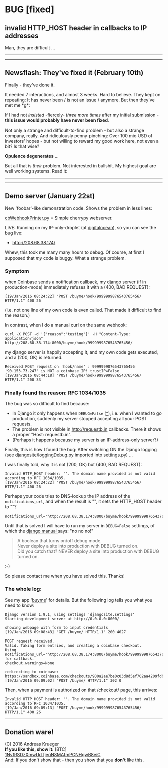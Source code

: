 # BUG [fixed]
## invalid HTTP_HOST header in callbacks to IP addresses
Man, they are difficult ...

---
--- 

## Newsflash: They've fixed it (February 10th)
Finally - they've done it. 

It needed 7 interactions, and almost 3 weeks. Hard to believe. They kept on repeating: It has never been / is not an issue / anymore. But then they've met me \*g\*:   

If I had not *insisted* -fiercely- *three more times* after my initial submission - **this issue would probably have never been fixed**.

Not only a strange and difficult-to-find problem - but also a strange company, really.  And ridiculously penny-pinching: Over 100 mio USD of investors' hopes - but not willing to reward my good work here, not even a bit? Is that wise?

**Opulence degenerates** ...

But all that is *their* problem. Not interested in bullshit. My highest goal are well working systems. Read it:

---
---


## Demo server (January 22st)

New 'foobar'-like demonstration code. Shows the problem in less lines:

[cbWebhookPrinter.py](../cb/cbWebhookPrinter.py) = Simple cherrypy webserver. 

LIVE: Running on my IP-only-droplet (at [digitalocean](https://github.com/drandreaskrueger/buyme/blob/master/_how-to/VPS.md)), so you can see the bug live:

* http://208.68.38.174/



Whew, this took me many many hours to debug. Of course, at first I supposed that *my* code is buggy. What a strange problem.  

### Symptom
when Coinbase sends a notification callback, my django server (if in production-mode) immediately refuses it with a (400, BAD REQUEST):

    [19/Jan/2016 08:24:22] "POST /buyme/hook/9999999876543765456/ HTTP/1.1" 400 26

(i.e. not one line of my own code is even called. That made it difficult to find the reason.) 

In contrast, when I do a manual curl on the same webhook:

    curl -X POST -d '{"reason":"testing"}' -H "Content-Type: application/json" http://208.68.38.174:8000/buyme/hook/9999999876543765456/

my django server is happily accepting it, and my own code gets executed, and a (200, OK) is returned. 

    Received POST request on 'hook/name' : 9999999876543765456 
    '90.153.73.247' is NOT a coinbase IP! trustIP=False
    [19/Jan/2016 08:44:18] "POST /buyme/hook/9999999876543765456/ HTTP/1.1" 200 33
    
### Finally found the reason:  RFC 1034/1035 

The bug was so difficult to find because:
* In Django it only happens when ``DEBUG=False`` ([*](https://docs.djangoproject.com/en/1.9/ref/settings/#debug)), i.e. when I wanted to go production, suddenly my server stopped accepting all your POST requests.   
* The problem is not visible in http://requestb.in callbacks. There it shows a proper "Host: requestb.in".
* (Perhaps it happens because my server is an IP-address-only server?)

Finally, this is how I found the bug: After switching ON the Django logging (see [djangosite/loggingDebug.py](https://github.com/drandreaskrueger/buyme/blob/master/djangosite/loggingDebug.py) imported into [settings.py](https://github.com/drandreaskrueger/buyme/blob/master/djangosite/settings.py)) ...  

I was finally told, why it is not (200, OK) but (400, BAD REQUEST):

    Invalid HTTP_HOST header: ''. The domain name provided is not valid according to RFC 1034/1035.
    [19/Jan/2016 08:24:22] "POST /buyme/hook/9999999876543765456/ HTTP/1.1" 400 26
      
Perhaps your code tries to DNS-lookup the IP address of the ``notifications_url``, and when the result is "", it sets the HTTP_HOST header to ""?

    notifications_url='http://208.68.38.174:8000/buyme/hook/9999999876543765456/'
    
Until that is solved I will have to run my server in ``DEBUG=False`` settings, of which the [django manual ](https://docs.djangoproject.com/en/1.9/ref/settings/#debug) says: "no no no!"

> A boolean that turns on/off debug mode.  
> Never deploy a site into production with DEBUG turned on.  
> Did you catch that? NEVER deploy a site into production with DEBUG turned on.

:-)  

So please contact me when you have solved this. Thanks!
  

### The whole log:
See my app '[buyme](https://github.com/drandreaskrueger/buyme)' for details. But the following log tells you what you need to know:

    Django version 1.9.1, using settings 'djangosite.settings'
    Starting development server at http://0.0.0.0:8000/

    showing webpage with form to input credentials
    [19/Jan/2016 09:08:43] "GET /buyme/ HTTP/1.1" 200 4027

    POST request received.
    Valid. Taking form entries, and creating a coinbase checkout.
    Using notifications_url='http://208.68.38.174:8000/buyme/hook/9999999876543765456/' for callback.
    checkout.warnings=None
    
    redirecting to coinbase: https://sandbox.coinbase.com/checkouts/900a2ae7be0c03d8d5ef702aa4209fdb
    [19/Jan/2016 09:09:02] "POST /buyme/ HTTP/1.1" 302 0
    
Then, when a payment is authorized on that /checkout/ page, this arrives:

    Invalid HTTP_HOST header: ''. The domain name provided is not valid according to RFC 1034/1035.
    [19/Jan/2016 09:09:13] "POST /buyme/hook/9999999876543765456/ HTTP/1.1" 400 26
 
---

## Donation ware!
(C) 2016 Andreas Krueger  
**If you like this, show it:** [BTC] [1NvfRSDzXmwUdTjeqN8MAfmPCNHgwB8eiC](http://blockr.io/address/info/1NvfRSDzXmwUdTjeqN8MAfmPCNHgwB8eiC)  
And: If you don't show that - then you show that you **don't** like this.